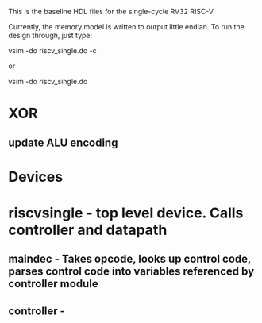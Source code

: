 This is the baseline HDL files for the single-cycle RV32 RISC-V

Currently, the memory model is written to output little endian. To run
the design through, just type:

vsim -do riscv_single.do -c

or

vsim -do riscv_single.do

# XOR
## update ALU encoding


# Devices
# riscvsingle - top level device. Calls controller and datapath

## maindec - Takes opcode, looks up control code, parses control code into variables referenced by controller module
## controller - 






